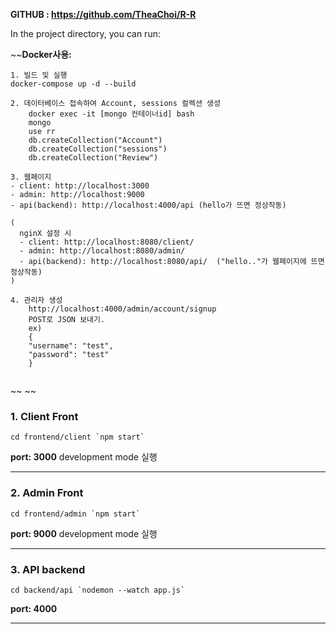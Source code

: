 **GITHUB :  https://github.com/TheaChoi/R-R**

In the project directory, you can run:

~~**Docker사용:**
```
1. 빌드 및 실행
docker-compose up -d --build

2. 데이터베이스 접속하여 Account, sessions 컬렉션 생성
    docker exec -it [mongo 컨테이너id] bash
    mongo
    use rr
    db.createCollection("Account")
    db.createCollection("sessions")
    db.createCollection("Review")

3. 웹페이지
- client: http://localhost:3000
- admin: http://localhost:9000
- api(backend): http://localhost:4000/api (hello가 뜨면 정상작동)

(
  nginX 설정 시
  - client: http://localhost:8080/client/
  - admin: http://localhost:8080/admin/
  - api(backend): http://localhost:8080/api/  ("hello.."가 웹페이지에 뜨면 정상작동)
)

4. 관리자 생성
    http://localhost:4000/admin/account/signup   
    POST로 JSON 보내기.
    ex)
    {
    "username": "test",
    "password": "test"
    }
    

```
~~
~~
### 1. Client Front 
```
cd frontend/client `npm start`
```
**port: 3000**
development mode 실행 
***
### 2. Admin Front 
```
cd frontend/admin `npm start`
```
**port: 9000**
development mode 실행 
***
### 3. API backend 
```
cd backend/api `nodemon --watch app.js`
```
**port: 4000**
***

